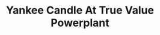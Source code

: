 ---
title: "Yankee Candle At True Value Powerplant"
url: /makati/yankee-candle-at-true-value-powerplant/
shop: department store
---